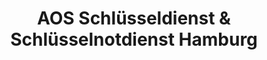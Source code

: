 ---
title: "AOS Schlüsseldienst & Schlüsselnotdienst Hamburg"
url: /hamburg/aos-schluesseldienst-und-schluesselnotdienst-hamburg/
shop: Schlüsseldienst
---